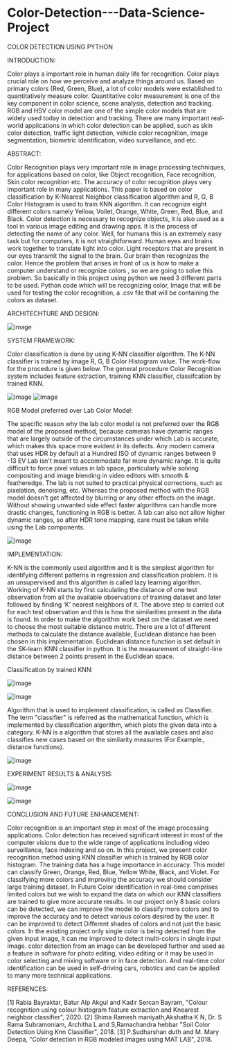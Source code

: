 # Color-Detection---Data-Science-Project
COLOR DETECTION USING PYTHON

INTRODUCTION:

Color plays a important role in human daily life for recognition. Color plays
crucial role on how we perceive and analyze things around us. Based on
primary colors (Red, Green, Blue), a lot of color models were established to
quantitatively measure color. Quantitative color measurement is one of the key
component in color science, scene analysis, detection and tracking. RGB and
HSV color model are one of the simple color models that are widely used today
in detection and tracking. There are many important real-world applications in
which color detection can be applied, such as skin color detection, traffic light
detection, vehicle color recognition, image segmentation, biometric
identification, video surveillance, and etc.

ABSTRACT:

Color Recognition plays very important role in image processing techniques, for
applications based on color, like Object recognition, Face recognition, Skin color
recognition etc. The accuracy of color recognition plays very important role in many
applications. This paper is based on color classification by K-Nearest Neighbor
classification algorithm and R, G, B Color Histogram is used to train KNN algorithm.
It can recognize eight different colors namely Yellow, Voilet, Orange, White, Green,
Red, Blue, and Black.
Color detection is necessary to recognize objects, it is also used as a tool in various
image editing and drawing apps. It is the process of detecting the name of any color.
Well, for humans this is an extremely easy task but for computers, it is not
straightforward. Human eyes and brains work together to translate light into color.
Light receptors that are present in our eyes transmit the signal to the brain. Our brain
then recognizes the color. Hence the problem that arises in front of us is how to make
a computer understand or recognize colors , so we are going to solve this problem.
So basically in this project using python we need 3 different parts to be used. Python
code which will be recognizing color, Image that will be used for
testing the color recognition, a .csv file that will be containing the colors as dataset.

ARCHITECHTURE AND DESIGN:

![image](https://user-images.githubusercontent.com/104318300/203710969-760d34a7-96e9-4779-9c24-cac1be4d1c7c.png)

SYSTEM FRAMEWORK:

Color classification is done by using K-NN classifier algorithm. The K-NN
classifier is trained by image R, G, B Color Histogram value. The work-flow for the
procedure is given below. The general procedure Color Recognition system
includes feature extraction, training KNN classifier, classifcation by trained KNN.

![image](https://user-images.githubusercontent.com/104318300/203711174-f1b17fdb-a1c5-4cb8-9c8c-611e0a4eae4d.png)
![image](https://user-images.githubusercontent.com/104318300/203711200-36aa5612-2853-476e-b5c8-1fec29915b07.png)

RGB Model preferred over Lab Color Model:

The specific reason why the lab color model is not preferred over the RGB model
of the proposed method, because cameras have dynamic ranges that are largely
outside of the circumstances under which Lab is accurate, which makes this space
more evident in its defects. Any modern camera that uses HDR by default at a
Hundred ISO of dynamic ranges between 9 -13 EV Lab isn't meant to accommodate
far more dynamic range. It is quite difficult to force pixel values in lab space,
particularly while solving compositing and image blending in video editors with
smooth & featheredge. The lab is not suited to practical physical corrections, such
as pixelation, denoising, etc. Whereas the proposed method with the RGB model
doesn't get affected by blurring or any other effects on the image. Without showing
unwanted side effect faster algorithms can handle more drastic changes, functioning
in RGB is better. A lab can also not allow higher dynamic ranges, so after HDR
tone mapping, care must be taken while using the Lab components.

![image](https://user-images.githubusercontent.com/104318300/203711517-575912a0-8c2a-4124-a0bc-60b8e4c4321c.png)

IMPLEMENTATION:

K-NN is the commonly used algorithm and it is the simplest algorithm for
identifying different patterns in regression and classification problem. It is an
unsupervised and this algorithm is called lazy learning algorithm. Working of
K-NN starts by first calculating the distance of one test observation from all the
available observations of training dataset and later followed by finding ‘K’
nearest neighbors of it. The above step is carried out for each test observation
and this is how the similarities present in the data is found. In order to make the
algorithm work best on the dataset we need to choose the most suitable distance
metric. There are a lot of different methods to calculate the distance available,
Euclidean distance has been chosen in this implementation. Euclidean distance
function is set default in the SK-learn KNN classifier in python. It is the
measurement of straight-line distance between 2 points present in the Euclidean
space.

Classification by trained KNN:

![image](https://user-images.githubusercontent.com/104318300/203711620-96f65b8a-647b-4379-b314-a6c453ca4780.png)

![image](https://user-images.githubusercontent.com/104318300/203711651-8626b7d8-8369-4639-8dd9-cd73c427d086.png)

Algorithm that is used to implement classification, is called as Classifier. The
term "classifier" is referred as the mathematical function, which is implemented
by classification algorithm, which plots the given data into a category. K-NN is
a algorithm that stores all the available cases and also classifies new cases based
on the similarity measures (For Example., distance functions).

![image](https://user-images.githubusercontent.com/104318300/203711724-2595378a-001b-4695-a9d8-3469eb8f0aaf.png)

EXPERIMENT RESULTS & ANALYSIS:

![image](https://user-images.githubusercontent.com/104318300/203711900-a9a33fe3-20a3-40ff-aae0-8c9ac0da3727.png)

![image](https://user-images.githubusercontent.com/104318300/203711964-a5990eae-78e2-4f15-86d9-0c386ea38a25.png)

CONCLUSION AND FUTURE ENHANCEMENT:

Color recognition is an important step in most of the image processing applications.
Color detection has received significant interest in most of the computer visions due
to the wide range of applications including video surveillance, face indexing and so
on. In this project, we present color recognition method using KNN classifier which
is trained by RGB color histogram. The training data has a huge importance in
accuracy. This model can classify Green, Orange, Red, Blue, Yellow White, Black,
and Violet. For classifying more colors and improving the accuracy we should
consider large training dataset.
In Future Color identification in real-time comprises
limited colors but we wish to expand the data on which our KNN classifiers are
trained to give more accurate results. In our project only 8 basic colors can be
detected, we can improve the model to classify more colors and to improve the
accuracy and to detect various colors desired by the user. It can be improved to
detect Different shades of colors and not just the basic colors. In the existing project
only single color is being detected from the given input image, it can me improved
to detect multi-colors in single input image. color detection from an image can be
developed further and used as a feature in software for photo editing, video editing
or it may be used in color selecting and mixing software or in face detection. And
real-time color identification can be used in self-driving cars, robotics and can be
applied to many more technical applications.

REFERENCES:

[1] Rabia Bayraktar, Batur Alp Akgul and Kadir Sercan Bayram, "Colour
recognition using colour histogram feature extraction and Knearest neighbor
classifier", 2020.
[2] Shima Ramesh maniyath,Akshatha K N, Dr. S Rama Subramoniam,
Architha L and S,Ramachandra hebbar "Soil Color Detection Using Knn
Classifier", 2018.
[3] P.Sudharshan duth and M. Mary Deepa, "Color detection in RGB modeled
images using MAT LAB", 2018.




